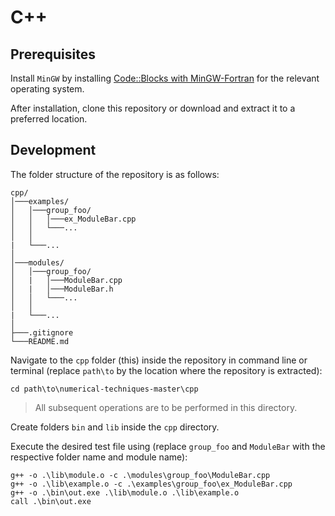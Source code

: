 # C++

## Prerequisites

Install `MinGW` by installing [Code::Blocks with MinGW-Fortran](http://www.codeblocks.org/downloads/26) for the relevant operating system.

After installation, clone this repository or download and extract it to a preferred location.

## Development

The folder structure of the repository is as follows:

```
cpp/
│───examples/
│   │───group_foo/
│   │   │───ex_ModuleBar.cpp
│   │   └───...
│   │   
|   └───...
│   
│───modules/
│   │───group_foo/
│   |   │───ModuleBar.cpp
│   |   │───ModuleBar.h
│   │   └───...
│   │   
|   └───...
│
├───.gitignore
└───README.md
```

Navigate to the `cpp` folder (this) inside the repository in command line or terminal (replace `path\to` by the location where the repository is extracted):
```
cd path\to\numerical-techniques-master\cpp
```

> All subsequent operations are to be performed in this directory.

Create folders `bin` and `lib` inside the `cpp` directory.

Execute the desired test file using (replace `group_foo` and `ModuleBar` with the respective folder name and module name):
```
g++ -o .\lib\module.o -c .\modules\group_foo\ModuleBar.cpp
g++ -o .\lib\example.o -c .\examples\group_foo\ex_ModuleBar.cpp
g++ -o .\bin\out.exe .\lib\module.o .\lib\example.o
call .\bin\out.exe
```